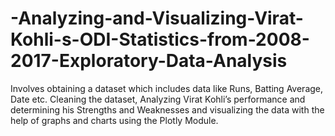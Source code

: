 # -Analyzing-and-Visualizing-Virat-Kohli-s-ODI-Statistics-from-2008-2017-Exploratory-Data-Analysis
Involves obtaining a dataset which includes data like Runs, Batting Average, Date etc. Cleaning the dataset, Analyzing Virat Kohli’s performance and determining his Strengths and Weaknesses and visualizing the data with the help of graphs and charts using the Plotly Module.

